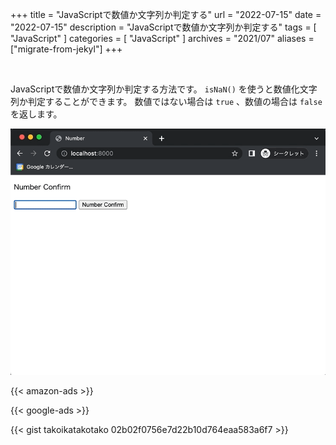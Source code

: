 +++
title = "JavaScriptで数値か文字列か判定する"
url = "2022-07-15"
date = "2022-07-15"
description = "JavaScriptで数値か文字列か判定する"
tags = [
  "JavaScript"
]
categories = [
  "JavaScript"
]
archives = "2021/07"
aliases = ["migrate-from-jekyl"]
+++

<br>

JavaScriptで数値か文字列か判定する方法です。
`isNaN()` を使うと数値化文字列か判定することができます。
数値ではない場合は `true` 、数値の場合は `false` を返します。

![Preview](1.gif)

<!-- Amazon Ads -->
{{< amazon-ads >}}

<!-- Google Ads -->
{{< google-ads >}}

{{< gist takoikatakotako 02b02f0756e7d22b10d764eaa583a6f7 >}}
